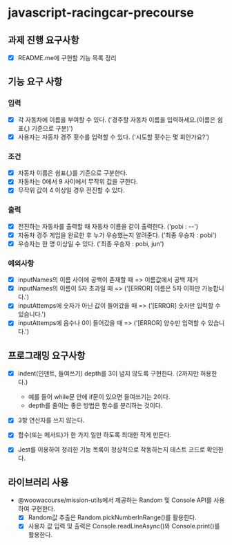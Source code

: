 # javascript-racingcar-precourse

## 과제 진행 요구사항

- [x] README.me에 구현할 기능 목록 정리

## 기능 요구 사항

### 입력

- [x] 각 자동차에 이름을 부여할 수 있다. ('경주할 자동차 이름을 입력하세요.(이름은 쉼표(,) 기준으로 구분)')
- [x] 사용자는 자동차 경주 횟수를 입력할 수 있다. ('시도할 횟수는 몇 회인가요?')

### 조건

- [x] 자동차 이름은 쉼표(,)를 기준으로 구분한다.
- [x] 자동차는 0에서 9 사이에서 무작위 값을 구한다.
- [x] 무작위 값이 4 이상일 경우 전진할 수 있다.

### 출력

- [x] 전진하는 자동차를 출력할 때 자동차 이름을 같이 출력한다. ('pobi : --')
- [x] 자동차 경주 게임을 완료한 후 누가 우승했는지 알려준다. ('최종 우승자 : pobi')
- [x] 우승자는 한 명 이상일 수 있다. ('최종 우승자 : pobi, jun')

### 예외사항

- [x] inputNames의 이름 사이에 공백이 존재할 때 => 이름값에서 공백 제거
- [x] inputNames의 이름이 5자 초과일 때 => ('[ERROR] 이름은 5자 이하만 가능합니다.')
- [x] inputAttemps에 숫자가 아닌 값이 들어갔을 때 => ('[ERROR] 숫자만 입력할 수 있습니다.')
- [x] inputAttemps에 음수나 0이 들어갔을 때 => ('[ERROR] 양수만 입력할 수 있습니다.')

## 프로그래밍 요구사항

- [x] indent(인덴트, 들여쓰기) depth를 3이 넘지 않도록 구현한다. (2까지만 허용한다.)

  - 예를 들어 while문 안에 if문이 있으면 들여쓰기는 2이다.
  - depth를 줄이는 좋은 방법은 함수를 분리하는 것이다.

- [x] 3항 연산자를 쓰지 않는다.
- [x] 함수(또는 메서드)가 한 가지 일만 하도록 최대한 작게 만든다.
- [x] Jest를 이용하여 정리한 기능 목록이 정상적으로 작동하는지 테스트 코드로 확인한다.

## 라이브러리 사용

- @woowacourse/mission-utils에서 제공하는 Random 및 Console API를 사용하여 구현한다.
  - [x] Random값 추출은 Random.pickNumberInRange()를 활용한다.
  - [x] 사용자 값 입력 및 출력은 Console.readLineAsync()와 Console.print()를 활용한다.

